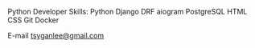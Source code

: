 Python Developer
Skills:
Python Django DRF aiogram PostgreSQL HTML CSS Git Docker

E-mail
tsyganlee@gmail.com
